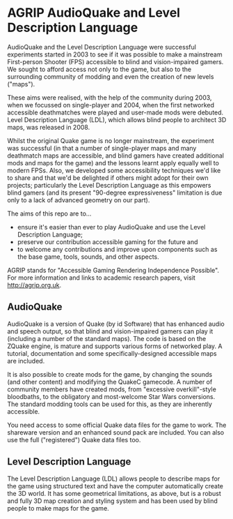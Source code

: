 AGRIP AudioQuake and Level Description Language
================================================

AudioQuake and the Level Description Language were successful experiments started in 2003 to see if it was possible to make a mainstream First-person Shooter (FPS) accessible to blind and vision-impaired gamers.  We sought to afford access not only to the game, but also to the surrounding community of modding and even the creation of new levels ("maps").

These aims were realised, with the help of the community during 2003, when we focussed on single-player and 2004, when the first networked accessible deathmatches were played and user-made mods were debuted.  Level Description Language (LDL), which allows blind people to architect 3D maps, was released in 2008.

Whilst the original Quake game is no longer mainstream, the experiment was successful (in that a number of single-player maps and many deathmatch maps are accessible, and blind gamers have created additional mods and maps for the game) and the lessons learnt apply equally well to modern FPSs.  Also, we developed some accessibility techniques we'd like to share and that we'd be delighted if others might adopt for their own projects; particularly the Level Description Language as this empowers blind gamers (and its present "90-degree expressiveness" limitation is due only to a lack of advanced geometry on our part).

The aims of this repo are to...

 * ensure it's easier than ever to play AudioQuake and use the Level Description Language;
 * preserve our contribution accessible gaming for the future and
 * to welcome any contributions and improve upon components such as the base game, tools, sounds, and other aspects.

AGRIP stands for "Accessible Gaming Rendering Independence Possible".  For more information and links to academic research papers, visit <http://agrip.org.uk>.

AudioQuake
-----------

AudioQuake is a version of Quake (by id Software) that has enhanced audio and speech output, so that blind and vision-impaired gamers can play it (including a number of the standard maps).  The code is based on the ZQuake engine, is mature and supports various forms of networked play.  A tutorial, documentation and some specifically-designed accessible maps are included.

It is also possible to create mods for the game, by changing the sounds (and other content) and modifying the QuakeC gamecode.  A number of community members have created mods, from "excessive overkill"-style bloodbaths, to the obligatory and most-welcome Star Wars conversions.  The standard modding tools can be used for this, as they are inherently accessible.

You need access to some official Quake data files for the game to work.  The shareware version and an enhanced sound pack are included.  You can also use the full ("registered") Quake data files too.

Level Description Language
---------------------------

The Level Description Language (LDL) allows people to describe maps for the game using structured text and have the computer automatically create the 3D world.  It has some geometrical limitations, as above, but is a robust and fully 3D map creation and styling system and has been used by blind people to make maps for the game.
